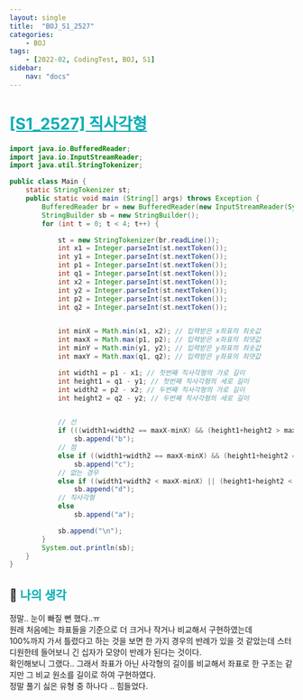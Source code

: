 ```yaml
---
layout: single
title:  "BOJ_S1_2527"
categories: 
    - BOJ
tags: 
    - [2022-02, CodingTest, BOJ, S1]
sidebar:
    nav: "docs"
---
```


# <b><a style="color:#00adb5" href="https://www.acmicpc.net/problem/2527" target=_blank>[S1_2527] 직사각형</a></b>

```java
import java.io.BufferedReader;
import java.io.InputStreamReader;
import java.util.StringTokenizer;

public class Main {
    static StringTokenizer st;
    public static void main (String[] args) throws Exception {
        BufferedReader br = new BufferedReader(new InputStreamReader(System.in));
        StringBuilder sb = new StringBuilder();
        for (int t = 0; t < 4; t++) {

            st = new StringTokenizer(br.readLine());
            int x1 = Integer.parseInt(st.nextToken());
            int y1 = Integer.parseInt(st.nextToken());
            int p1 = Integer.parseInt(st.nextToken());
            int q1 = Integer.parseInt(st.nextToken());
            int x2 = Integer.parseInt(st.nextToken());
            int y2 = Integer.parseInt(st.nextToken());
            int p2 = Integer.parseInt(st.nextToken());
            int q2 = Integer.parseInt(st.nextToken());


            int minX = Math.min(x1, x2); // 입력받은 x좌표의 최솟값
            int maxX = Math.max(p1, p2); // 입력받은 x좌표의 최댓값
            int minY = Math.min(y1, y2); // 입력받은 y좌표의 최솟값
            int maxY = Math.max(q1, q2); // 입력받은 y좌표의 최댓값

            int width1 = p1 - x1; // 첫번째 직사각형의 가로 길이
            int height1 = q1 - y1; // 첫번째 직사각형의 세로 길이
            int width2 = p2 - x2; // 두번째 직사각형의 가로 길이
            int height2 = q2 - y2; // 두번째 직사각형의 세로 길이


            // 선
            if (((width1+width2 == maxX-minX) && (height1+height2 > maxY-minY)) || ((height1+height2 == maxY-minY) && (width1+width2 > maxX-minX)))
                sb.append("b");
            // 점
            else if ((width1+width2 == maxX-minX) && (height1+height2 == maxY-minY))
                sb.append("c");
            // 없는 경우
            else if ((width1+width2 < maxX-minX) || (height1+height2 < maxY-minY))
                sb.append("d");
            // 직사각형
            else
                sb.append("a");

            sb.append("\n");
        }
        System.out.println(sb);
    }
}
```


## 🤔 <b><a style="color:#00adb5">나의 생각</a></b>
정말.. 눈이 빠질 뻔 했다..ㅠ<br>
원래 처음에는 좌표들을 기준으로 더 크거나 작거나 비교해서 구현하였는데 <br>
100%까지 가서 틀렸다고 하는 것을 보면 한 가지 경우의 반례가 있을 것 같았는데 스터디원한테 들어보니 긴 십자가 모양이 반례가 된다는 것이다.<br>
확인해보니 그랬다.. 그래서 좌표가 아닌 사각형의 길이를 비교해서 좌표로 한 구조는 같지만 그 비교 원소를 길이로 하여 구현하였다.<br>
정말 풀기 싫은 유형 중 하나다 .. 힘들었다.